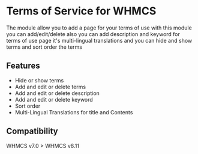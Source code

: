 # Terms of Service for WHMCS
The module allow you to add a page for your terms of use with this module you can add/edit/delete also you can add description and keyword for terms of use page it's multi-lingual translations and you can hide and show terms and sort order the terms

## Features
- Hide or show terms
- Add and edit or delete terms
- Add and edit or delete description
- Add and edit or delete keyword
- Sort order
- Multi-Lingual Translations for title and Contents

## Compatibility
WHMCS v7.0 > WHMCS v8.11



